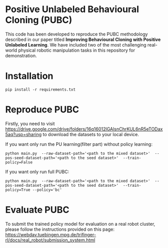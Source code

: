 # Positive Unlabeled Behavioural Cloning (PUBC)
This code has been developed to reproduce the PUBC methodology described in our paper titled **Improving Behavioural Cloning with Positive Unlabeled Learning**. We have included two of the most challenging real-world physical robotic manipulation tasks in this repository for demonstration.

# Installation
    pip install -r requirements.txt
    
# Reproduce PUBC
Firstly, you need to visit https://drive.google.com/drive/folders/16q16012lGAlsnChrKUL6nR5eTODax5aq?usp=sharing to download the datasets to your local device.

If you want only run the PU learning(filter part) without policy learning:

    python main.py  --raw-dataset-path='<path to the mixed dataset>'  --pos-seed-dataset-path='<path to the seed dataset>'  --train-policy=False
    
If you want only run full PUBC:

    python main.py  --raw-dataset-path='<path to the mixed dataset>'  --pos-seed-dataset-path='<path to the seed dataset>'  --train-policy=True --policy='bc'

# Evaluate PUBC
To submit the trained policy model for evaluation on a real robot cluster, please follow the instructions provided on this page: https://webdav.tuebingen.mpg.de/trifinger-rl/docs/real_robot/submission_system.html
